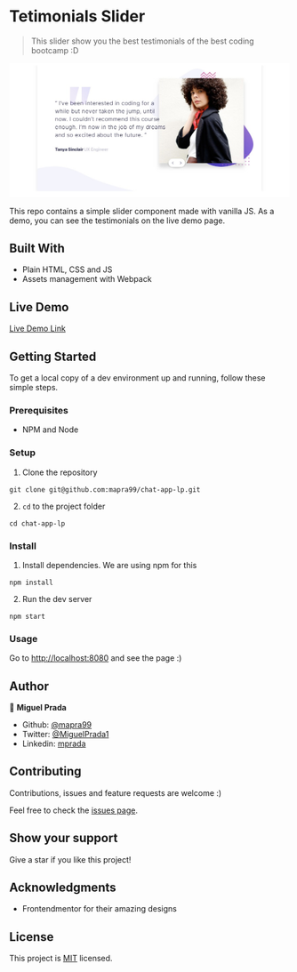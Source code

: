 # Tetimonials Slider

> This slider show you the best testimonials of the best coding bootcamp :D

![screenshot](./docs/views/desktop-view.png)

This repo contains a simple slider component made with vanilla JS. As a demo, you can see the testimonials on the live demo page.

## Built With

- Plain HTML, CSS and JS
- Assets management with Webpack

## Live Demo

[Live Demo Link](https://testimonials-slider-livid.vercel.app/)


## Getting Started

To get a local copy of a dev environment up and running, follow these simple steps.

### Prerequisites
- NPM and Node

### Setup
1. Clone the repository
```
git clone git@github.com:mapra99/chat-app-lp.git
```

2. `cd` to the project folder
```
cd chat-app-lp
```

### Install
1. Install dependencies. We are using npm for this
```
npm install
```

2. Run the dev server
```
npm start
```

### Usage
Go to [http://localhost:8080](http://localhost:8080) and see the page :)

## Author

👤 **Miguel Prada**

- Github: [@mapra99](https://github.com/mapra99)
- Twitter: [@MiguelPrada1](https://twitter.com/MiguelPrada1)
- Linkedin: [mprada](https://linkedin.com/in/mprada)

## Contributing

Contributions, issues and feature requests are welcome :)

Feel free to check the [issues page](issues/).

## Show your support

Give a star if you like this project!

## Acknowledgments

- Frontendmentor for their amazing designs

## License

This project is [MIT](lic.url) licensed.
